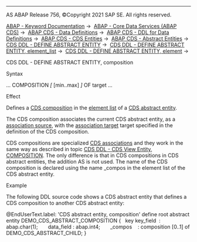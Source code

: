   

* * *

AS ABAP Release 756, ©Copyright 2021 SAP SE. All rights reserved.

[ABAP - Keyword Documentation](javascript:call_link\('abenabap.htm'\)) →  [ABAP - Core Data Services (ABAP CDS)](javascript:call_link\('abencds.htm'\)) →  [ABAP CDS - Data Definitions](javascript:call_link\('abencds_entities.htm'\)) →  [ABAP CDS - DDL for Data Definitions](javascript:call_link\('abencds_f1_ddl_syntax.htm'\)) →  [ABAP CDS - CDS Entities](javascript:call_link\('abencds_view_entity.htm'\)) →  [ABAP CDS - Abstract Entities](javascript:call_link\('abencds_abstract_entities.htm'\)) →  [CDS DDL - DEFINE ABSTRACT ENTITY](javascript:call_link\('abencds_f1_define_abstract_entity.htm'\)) →  [CDS DDL - DEFINE ABSTRACT ENTITY, element\_list](javascript:call_link\('abencds_f1_absent_element_list.htm'\)) →  [CDS DDL - DEFINE ABSTRACT ENTITY, element](javascript:call_link\('abencds_f1_absent_list_element.htm'\)) → 

CDS DDL - DEFINE ABSTRACT ENTITY, composition

Syntax

... COMPOSITION *\[* \[min..max\] *\]* OF target ...

Effect

Defines a [CDS composition](javascript:call_link\('abencds_composition_glosry.htm'\) "Glossary Entry") in the [element list](javascript:call_link\('abencds_f1_absent_list_element.htm'\)) of a [CDS abstract entity](javascript:call_link\('abencds_abstract_entity_glosry.htm'\) "Glossary Entry").

The CDS composition associates the current CDS abstract entity, as a [association source](javascript:call_link\('abenassociation_source_glosry.htm'\) "Glossary Entry"), with the [association target](javascript:call_link\('abenassociation_target_glosry.htm'\) "Glossary Entry") target specified in the definition of the CDS composition.

CDS compositions are specialized [CDS associations](javascript:call_link\('abencds_association_glosry.htm'\) "Glossary Entry") and they work in the same way as described in topic [CDS DDL - CDS View Entity, COMPOSITION](javascript:call_link\('abencds_composition_v2.htm'\)). The only difference is that in CDS compositions in CDS abstract entities, the addition AS is not used. The name of the CDS composition is declared using the name \_compos in the element list of the CDS abstract entity.

Example

The following DDL source code shows a CDS abstract entity that defines a CDS composition to another CDS abstract entity:

@EndUserText.label: 'CDS abstract entity, composition'
define root abstract entity DEMO\_CDS\_ABSTRACT\_COMPOSITION
{
  key key\_field  : abap.char(1);
      data\_field : abap.int4;
      \_compos    : composition \[0..1\] of DEMO\_CDS\_ABSTRACT\_CHILD;
}
